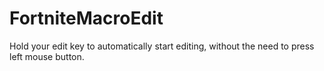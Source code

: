 # FortniteMacroEdit
 Hold your edit key to automatically start editing, without the need to press left mouse button.
